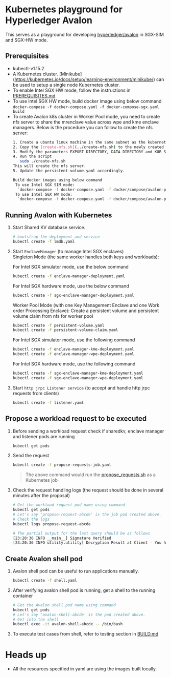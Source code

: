 <!--
Licensed under Creative Commons Attribution 4.0 International License
https://creativecommons.org/licenses/by/4.0/
-->

# Kubernetes playground for Hyperledger Avalon

This serves as a playground for developing
[hyperledger/avalon](https://github.com/hyperledger/avalon)
in SGX-SIM and SGX-HW mode.

## Prerequisites
- kubectl-v1.15.2
- A Kubernetes cluster.
  [Minikube] (https://kubernetes.io/docs/setup/learning-environment/minikube/)
  can be used to setup a single node Kubernetes cluster.
- To enable Intel SGX HW mode, follow the instructions in
  [PREREQUISITES.md](../../PREREQUISITES.md#intel-sgx-in-hardware-mode)
- To use Intel SGX HW mode, build docker image using below command
  `docker-compose -f docker-compose.yaml -f docker-compose-sgx.yaml build`
- To create Avalon k8s cluster in Worker Pool mode, you need to create nfs server to share the mrenclave value
  across wpe and kme enclave managers. Below is the procedure you can follow to create the nfs server:
  ```bash
  1. Create a ubuntu linux machine in the same subnet as the kubernetes cluster is created in.
  2. Copy the [create-nfs.sh](../create-nfs.sh) to the newly created ubuntu machine.
  3. Modify the parameters EXPORT_DIRECTORY, DATA_DIRECTORY and KUB_SUBNET according to your need.
  4. Run the script
     sudo ./create-nfs.sh
  This will create the nfs server.
  5. Update the persistent-volume.yaml accordingly.
  
  Build docker images using below command
   To use Intel SGX SIM mode:
    `docker-compose -f docker-compose.yaml -f docker/compose/avalon-pool-combo.yaml build`
   To use Intel SGX HW mode:
    `docker-compose -f docker-compose.yaml -f docker/compose/avalon-pool.yaml -f docker/compose/avalon-pool-sgx.yaml build`

## Running Avalon with Kubernetes

1. Start Shared KV database service.
    ```bash
    # bootstrap the deployment and service
    kubectl create -f lmdb.yaml
    ```
2. Start `EnclaveManager` (to manage Intel SGX enclaves)  
   Singleton Mode (the same worker handles both keys and workloads):

     For Intel SGX simulator mode, use the below command
      ```bash
      kubectl create -f enclave-manager-deployment.yaml
      ```
     For Intel SGX hardware mode, use the below command
      ```bash
      kubectl create -f sgx-enclave-manager-deployment.yaml
      ```

   Worker Pool Mode (with one Key Management Enclave and one Work order Processing Enclave):
     Create a persistent volume and persistent volume claim from nfs for worker pool
     ```bash
     kubectl create -f persistent-volume.yaml
     kubectl create -f persistent-volume-claim.yaml
     ```
     For Intel SGX simulator mode, use the following command
      ```bash
      kubectl create -f enclave-manager-kme-deployment.yaml
      kubectl create -f enclave-manager-wpe-deployment.yaml
      ```
     For Intel SGX hardware mode, use the following command
      ```bash
      kubectl create -f sgx-enclave-manager-kme-deployment.yaml
      kubectl create -f sgx-enclave-manager-wpe-deployment.yaml
      ```
3.  Start `http jrpc Listener service`
    (to accept and handle http jrpc requests from clients)
    ```bash
    kubectl create -f listener.yaml
    ```

## Propose a workload request to be executed
1. Before sending a workload request check if sharedkv, enclave manager and
   listener pods are running
    ```bash
    kubectl get pods
    ```

2. Send the request 
    ```bash
    kubectl create -f propose-requests-job.yaml
    ```

    > The above command would run the 
    > [propose_requests.sh](propose_requests.sh) as a Kubernetes job

3. Check the request handling logs (the request should be done in several 
   minutes after the proposal)
    ```bash
    # Get the workload request pod name using command
    kubectl get pods
    # Let's say 'propose-request-abcde' is the job pod created above.
    # Check the logs
    kubectl logs propose-request-abcde

    # The partial output for the last query should be as follows
    [23:20:36 INFO __main__] Signature Verified
    [23:20:36 INFO utility.utility] Decryption Result at Client - You have a 47% risk of heart disease.
    ```

## Create Avalon shell pod
1. Avalon shell pod can be useful to run applications manually.
    ```bash
    kubectl create -f shell.yaml
    ```
2. After verifying avalon shell pod is running,
   get a shell to the running container
    ```bash
    # Get the Avalon shell pod name using command
    kubectl get pods
    # Let's say 'avalon-shell-abcde' is the pod created above.
    # Get into the shell
    kubectl exec -it avalon-shell-abcde -- /bin/bash
    ```
3. To execute test cases from shell, refer to testing section in
   [BUILD.md](../../BUILD.md#testing)

# Heads up
- All the resources specified in yaml are using the images built locally.
